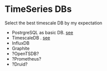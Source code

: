 # TimeSeries DBs
Select the best timescale DB by my expectation

- PostrgreSQL as basic DB. [see](postgresql/README.md)
- TimescaleDB . [see](timescaledb/README.md)
- InfluxDB
- Graphite
- ?OpenTSDB?
- ?Prometheus?
- ?Druid?
